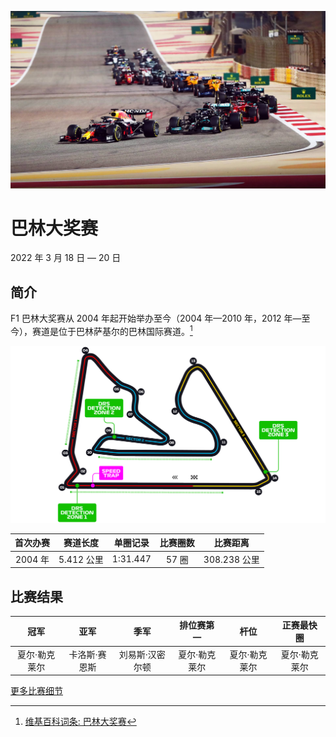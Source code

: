 ![巴林大奖赛](/media/img/photos/bh.jpg)

# 巴林大奖赛

2022 年 3 月 18 日 — 20 日

## 简介

F1 巴林大奖赛从 2004 年起开始举办至今（2004 年—2010 年，2012 年—至今），赛道是位于巴林萨基尔的巴林国际赛道。[^1]

![赛道图](/media/img/circuits/bh-2022.png)

| 首次办赛 |  赛道长度  | 单圈记录 | 比赛圈数 |   比赛距离   |
| :------: | :--------: | :------: | :------: | :----------: |
| 2004 年  | 5.412 公里 | 1:31.447 |  57 圈   | 308.238 公里 |

## 比赛结果

|     冠军      |     亚军      |      季军       |  排位赛第一   |     杆位      |  正赛最快圈   |
| :-----------: | :-----------: | :-------------: | :-----------: | :-----------: | :-----------: |
| 夏尔·勒克莱尔 | 卡洛斯·赛恩斯 | 刘易斯·汉密尔顿 | 夏尔·勒克莱尔 | 夏尔·勒克莱尔 | 夏尔·勒克莱尔 |

[更多比赛细节](https://www.formula1.com/en/racing/2022/Bahrain.html)

[^1]: [维基百科词条: 巴林大奖赛](https://zh.wikipedia.org/wiki/%E5%B7%B4%E6%9E%97%E5%A4%A7%E7%8D%8E%E8%B3%BD)
